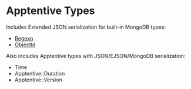 # Apptentive Types

Includes Extended JSON serialization for built-in MongoDB types:
  * [Regexp](http://docs.mongodb.org/manual/reference/mongodb-extended-json/#regular-expression)
  * [ObjectId](http://docs.mongodb.org/manual/reference/mongodb-extended-json/#oid)
  
Also includes Apptentive types with JSON/EJSON/MongoDB serialization:
  * Time
  * Apptentive::Duration
  * Apptentive::Version
  
